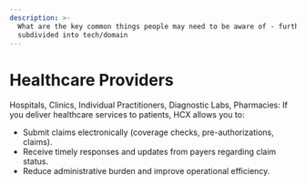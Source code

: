 ```yaml
---
description: >-
  What are the key common things people may need to be aware of - further
  subdivided into tech/domain
---
```


# Healthcare Providers

Hospitals, Clinics, Individual Practitioners, Diagnostic Labs, Pharmacies: If you deliver healthcare services to patients, HCX allows you to:

* Submit claims electronically (coverage checks, pre-authorizations, claims).
* Receive timely responses and updates from payers regarding claim status.
* Reduce administrative burden and improve operational efficiency.
